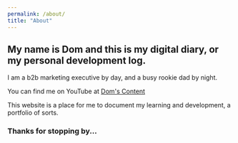 ```yaml
---
permalink: /about/
title: "About"
---
```


## My name is Dom and this is my digital diary, or my personal development log.

I am a b2b marketing executive by day, and a busy rookie dad by night.

You can find me on YouTube at [Dom's Content](https://youtube.com/@doms-content)

This website is a place for me to document my learning and development, a portfolio of sorts.

### Thanks for stopping by...
